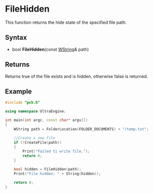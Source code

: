 # FileHidden #
This function returns the hide state of the specified file path.

## Syntax ##
- bool **FileHidden**(const [WString](WString.md)& path)

## Returns ##
Returns true of the file exists and is hidden, otherwise false is returned.

## Example
```c++
#include "pch.h"

using namespace UltraEngine;

int main(int argc, const char* argv[])
{
	WString path = FolderLocation(FOLDER_DOCUMENTS) + "/temp.txt";

	//Create a new file
	if (!CreateFile(path))
	{
		Print("Failed ti write file.");
		return 0;
	}

	bool hidden = FileHidden(path);
	Print("File hidden: " + String(hidden));

	return 0;
}
```
